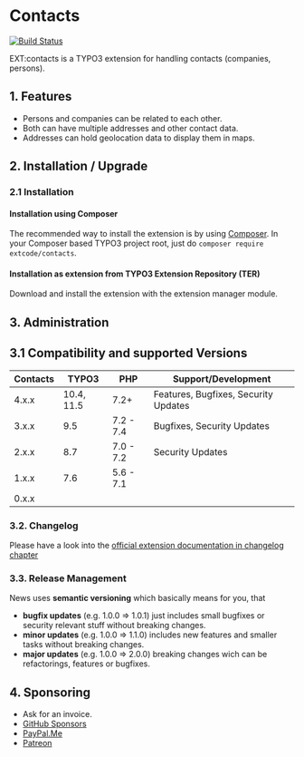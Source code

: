 # Contacts

[![Build Status](https://travis-ci.org/extcode/contacts.svg?branch=4.x)](https://travis-ci.org/extcode/contacts)

EXT:contacts is a TYPO3 extension for handling contacts (companies, persons).

## 1. Features

- Persons and companies can be related to each other.
- Both can have multiple addresses and other contact data.
- Addresses can hold geolocation data to display them in maps.

## 2. Installation / Upgrade

### 2.1 Installation

#### Installation using Composer

The recommended way to install the extension is by using [Composer][2].
In your Composer based TYPO3 project root, just do `composer require extcode/contacts`. 

#### Installation as extension from TYPO3 Extension Repository (TER)

Download and install the extension with the extension manager module.

## 3. Administration

## 3.1 Compatibility and supported Versions

| Contacts      | TYPO3      | PHP       | Support/Development                  |
| ------------- | ---------- | ----------|--------------------------------------|
| 4.x.x         | 10.4, 11.5 | 7.2+      | Features, Bugfixes, Security Updates |
| 3.x.x         | 9.5        | 7.2 - 7.4 | Bugfixes, Security Updates           |
| 2.x.x         | 8.7        | 7.0 - 7.2 | Security Updates                     |
| 1.x.x         | 7.6        | 5.6 - 7.1 |                                      |
| 0.x.x         |            |           |                                      |

### 3.2. Changelog

Please have a look into the [official extension documentation in changelog chapter](https://docs.typo3.org/p/extcode/contacts/main/en-us/Changelog/Index.html)

### 3.3. Release Management

News uses **semantic versioning** which basically means for you, that
- **bugfix updates** (e.g. 1.0.0 => 1.0.1) just includes small bugfixes or security relevant stuff without breaking changes.
- **minor updates** (e.g. 1.0.0 => 1.1.0) includes new features and smaller tasks without breaking changes.
- **major updates** (e.g. 1.0.0 => 2.0.0) breaking changes wich can be refactorings, features or bugfixes.

## 4. Sponsoring

* Ask for an invoice.
* [GitHub Sponsors](https://github.com/sponsors/extcode)
* [PayPal.Me](https://paypal.me/extcart)
* [Patreon](https://patreon.com/ext_cart)

[1]: https://docs.typo3.org/typo3cms/extensions/cart/
[2]: https://getcomposer.org/